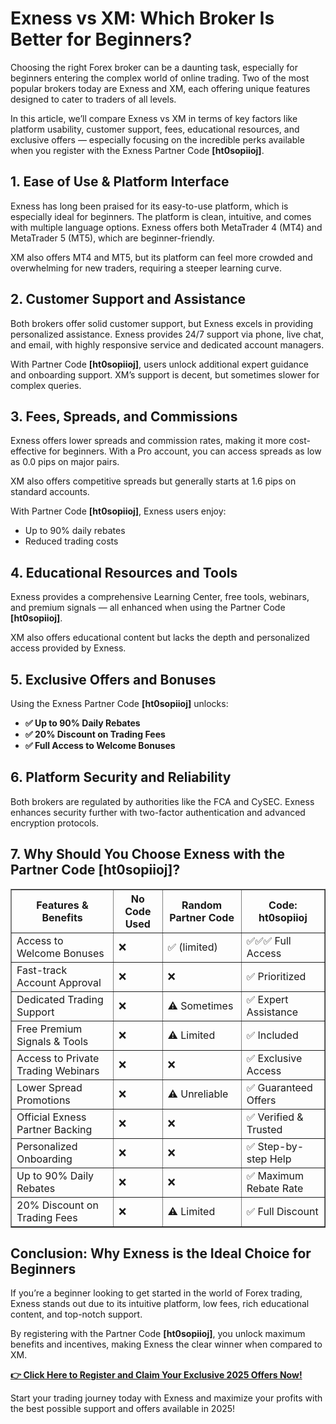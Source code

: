    <h1>Exness vs XM: Which Broker Is Better for Beginners?</h1>
        <p>Choosing the right Forex broker can be a daunting task, especially for beginners entering the complex world of online trading. Two of the most popular brokers today are Exness and XM, each offering unique features designed to cater to traders of all levels.</p>
        <p>In this article, we’ll compare Exness vs XM in terms of key factors like platform usability, customer support, fees, educational resources, and exclusive offers — especially focusing on the incredible perks available when you register with the Exness Partner Code <strong>[ht0sopiioj]</strong>.</p>
    </header>
    <section>
        <h2>1. Ease of Use & Platform Interface</h2>
        <p>Exness has long been praised for its easy-to-use platform, which is especially ideal for beginners. The platform is clean, intuitive, and comes with multiple language options. Exness offers both MetaTrader 4 (MT4) and MetaTrader 5 (MT5), which are beginner-friendly.</p>
        <p>XM also offers MT4 and MT5, but its platform can feel more crowded and overwhelming for new traders, requiring a steeper learning curve.</p>
    </section>
    <section>
        <h2>2. Customer Support and Assistance</h2>
        <p>Both brokers offer solid customer support, but Exness excels in providing personalized assistance. Exness provides 24/7 support via phone, live chat, and email, with highly responsive service and dedicated account managers.</p>
        <p>With Partner Code <strong>[ht0sopiioj]</strong>, users unlock additional expert guidance and onboarding support. XM’s support is decent, but sometimes slower for complex queries.</p>
    </section>
    <section>
        <h2>3. Fees, Spreads, and Commissions</h2>
        <p>Exness offers lower spreads and commission rates, making it more cost-effective for beginners. With a Pro account, you can access spreads as low as 0.0 pips on major pairs.</p>
        <p>XM also offers competitive spreads but generally starts at 1.6 pips on standard accounts.</p>
        <p>With Partner Code <strong>[ht0sopiioj]</strong>, Exness users enjoy:</p>
        <ul>
            <li>Up to 90% daily rebates</li>
            <li>Reduced trading costs</li>
        </ul>
    </section>
    <section>
        <h2>4. Educational Resources and Tools</h2>
        <p>Exness provides a comprehensive Learning Center, free tools, webinars, and premium signals — all enhanced when using the Partner Code <strong>[ht0sopiioj]</strong>.</p>
        <p>XM also offers educational content but lacks the depth and personalized access provided by Exness.</p>
    </section>
    <section>
        <h2>5. Exclusive Offers and Bonuses</h2>
        <p>Using the Exness Partner Code <strong>[ht0sopiioj]</strong> unlocks:</p>
        <ul>
            <li><strong>✅ Up to 90% Daily Rebates</strong></li>
            <li><strong>✅ 20% Discount on Trading Fees</strong></li>
            <li><strong>✅ Full Access to Welcome Bonuses</strong></li>
        </ul>
    </section>
    <section>
        <h2>6. Platform Security and Reliability</h2>
        <p>Both brokers are regulated by authorities like the FCA and CySEC. Exness enhances security further with two-factor authentication and advanced encryption protocols.</p>
    </section>
    <section>
        <h2>7. Why Should You Choose Exness with the Partner Code [ht0sopiioj]?</h2>
        <table border="1" cellpadding="10">
            <thead>
                <tr>
                    <th>Features & Benefits</th>
                    <th>No Code Used</th>
                    <th>Random Partner Code</th>
                    <th>Code: ht0sopiioj</th>
                </tr>
            </thead>
            <tbody>
                <tr>
                    <td>Access to Welcome Bonuses</td>
                    <td>❌</td>
                    <td>✅ (limited)</td>
                    <td>✅✅✅ Full Access</td>
                </tr>
                <tr>
                    <td>Fast-track Account Approval</td>
                    <td>❌</td>
                    <td>❌</td>
                    <td>✅ Prioritized</td>
                </tr>
                <tr>
                    <td>Dedicated Trading Support</td>
                    <td>❌</td>
                    <td>⚠️ Sometimes</td>
                    <td>✅ Expert Assistance</td>
                </tr>
                <tr>
                    <td>Free Premium Signals & Tools</td>
                    <td>❌</td>
                    <td>⚠️ Limited</td>
                    <td>✅ Included</td>
                </tr>
                <tr>
                    <td>Access to Private Trading Webinars</td>
                    <td>❌</td>
                    <td>❌</td>
                    <td>✅ Exclusive Access</td>
                </tr>
                <tr>
                    <td>Lower Spread Promotions</td>
                    <td>❌</td>
                    <td>⚠️ Unreliable</td>
                    <td>✅ Guaranteed Offers</td>
                </tr>
                <tr>
                    <td>Official Exness Partner Backing</td>
                    <td>❌</td>
                    <td>❌</td>
                    <td>✅ Verified & Trusted</td>
                </tr>
                <tr>
                    <td>Personalized Onboarding</td>
                    <td>❌</td>
                    <td>❌</td>
                    <td>✅ Step-by-step Help</td>
                </tr>
                <tr>
                    <td>Up to 90% Daily Rebates</td>
                    <td>❌</td>
                    <td>❌</td>
                    <td>✅ Maximum Rebate Rate</td>
                </tr>
                <tr>
                    <td>20% Discount on Trading Fees</td>
                    <td>❌</td>
                    <td>⚠️ Limited</td>
                    <td>✅ Full Discount</td>
                </tr>
            </tbody>
        </table>
    </section>
    <section>
        <h2>Conclusion: Why Exness is the Ideal Choice for Beginners</h2>
        <p>If you’re a beginner looking to get started in the world of Forex trading, Exness stands out due to its intuitive platform, low fees, rich educational content, and top-notch support.</p>
        <p>By registering with the Partner Code <strong>[ht0sopiioj]</strong>, you unlock maximum benefits and incentives, making Exness the clear winner when compared to XM.</p>
        <p><a href="https://one.exnesstrack.org/a/ht0sopiioj" target="_blank"><strong>👉 Click Here to Register and Claim Your Exclusive 2025 Offers Now!</strong></a></p>
        <p>Start your trading journey today with Exness and maximize your profits with the best possible support and offers available in 2025!</p>
    </section>
</body>
</html>
